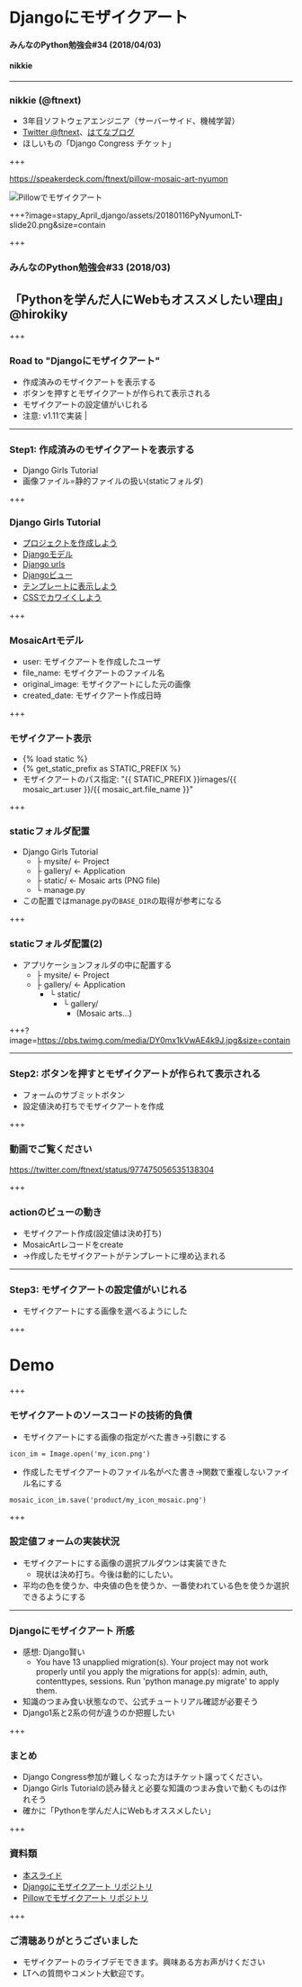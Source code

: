 # Djangoにモザイクアート
#### みんなのPython勉強会#34 (2018/04/03)
#### nikkie

---

### nikkie (@ftnext)

- 3年目ソフトウェアエンジニア（サーバーサイド、機械学習）
- [Twitter @ftnext](https://twitter.com/ftnext)、[はてなブログ](http://nikkie-ftnext.hatenablog.com/)
- ほしいもの「Django Congress チケット」

+++

https://speakerdeck.com/ftnext/pillow-mosaic-art-nyumon

![Pillowでモザイクアート](stapy_April_django/assets/20180116PyNyumonLT-slide1.png)

+++?image=stapy_April_django/assets/20180116PyNyumonLT-slide20.png&size=contain

+++

### みんなのPython勉強会#33 (2018/03)

## 「Pythonを学んだ人にWebもオススメしたい理由」@hirokiky

+++

### Road to "Djangoにモザイクアート"

- 作成済みのモザイクアートを表示する
- ボタンを押すとモザイクアートが作られて表示される
- モザイクアートの設定値がいじれる
- <span>注意: <span class="red-char">v1.11</span>で実装</span> |

---

### Step1: 作成済みのモザイクアートを表示する

- Django Girls Tutorial
- 画像ファイル=静的ファイルの扱い(staticフォルダ)

+++

### Django Girls Tutorial

- [プロジェクトを作成しよう](https://djangogirlsjapan.gitbooks.io/workshop_tutorialjp/django_start_project/)
- [Djangoモデル](https://djangogirlsjapan.gitbooks.io/workshop_tutorialjp/django_models/)
- [Django urls](https://djangogirlsjapan.gitbooks.io/workshop_tutorialjp/django_urls/)
- [Djangoビュー](https://djangogirlsjapan.gitbooks.io/workshop_tutorialjp/django_views/)
- [テンプレートに表示しよう](https://djangogirlsjapan.gitbooks.io/workshop_tutorialjp/django_templates/)
- [CSSでカワイくしよう](https://djangogirlsjapan.gitbooks.io/workshop_tutorialjp/css/)

+++

### MosaicArtモデル

- user: モザイクアートを作成したユーザ
- file_name: モザイクアートのファイル名
- original_image: モザイクアートにした元の画像
- created_date: モザイクアート作成日時

+++

### モザイクアート表示

- {% load static %}
- {% get_static_prefix as STATIC_PREFIX %}
- モザイクアートのパス指定: "{{ STATIC_PREFIX }}images/{{ mosaic_art.user }}/{{ mosaic_art.file_name }}"

+++

### staticフォルダ配置

- Django Girls Tutorial
  - ├ mysite/  <- Project
  - ├ gallery/ <- Application
  - ├ static/  <- Mosaic arts (PNG file)
  - └ manage.py
- この配置ではmanage.pyの`BASE_DIR`の取得が参考になる

+++

### staticフォルダ配置(2)

- アプリケーションフォルダの中に配置する
  - ├ mysite/  <- Project
  - ├ gallery/ <- Application
    - └ static/
      - └ gallery/
        - (Mosaic arts...)

+++?image=https://pbs.twimg.com/media/DY0mx1kVwAE4k9J.jpg&size=contain

---

### Step2: ボタンを押すとモザイクアートが作られて表示される

- フォームのサブミットボタン
- 設定値決め打ちでモザイクアートを作成

+++

### 動画でご覧ください

https://twitter.com/ftnext/status/977475056535138304

+++

### actionのビューの動き

- モザイクアート作成(設定値は決め打ち)
- MosaicArtレコードをcreate
- →作成したモザイクアートがテンプレートに埋め込まれる

---

### Step3: モザイクアートの設定値がいじれる

- モザイクアートにする画像を選べるようにした

+++

# Demo

+++

### モザイクアートのソースコードの技術的負債

- モザイクアートにする画像の指定がべた書き→引数にする
```lang=python
icon_im = Image.open('my_icon.png')
```
- 作成したモザイクアートのファイル名がべた書き→関数で重複しないファイル名にする
```lang=python
mosaic_icon_im.save('product/my_icon_mosaic.png')
```

+++

### 設定値フォームの実装状況

- モザイクアートにする画像の選択プルダウンは実装できた
  - 現状は決め打ち。今後は動的にしたい。
- 平均の色を使うか、中央値の色を使うか、一番使われている色を使うか選択できるようにする

---

### Djangoにモザイクアート 所感

- 感想: Django賢い
  - You have 13 unapplied migration(s). Your project may not work properly until you apply the migrations for app(s): admin, auth, contenttypes, sessions. Run 'python manage.py migrate' to apply them.
- 知識のつまみ食い状態なので、公式チュートリアル確認が必要そう
- Django1系と2系の何が違うのか把握したい

+++

### まとめ

- Django Congress参加が難しくなった方はチケット譲ってください。
- Django Girls Tutorialの読み替えと必要な知識のつまみ食いで動くものは作れそう
- 確かに「Pythonを学んだ人にWebもオススメしたい」

+++

### 資料類

- [本スライド](https://gitpitch.com/ftnext/2018_LTslides/master?p=stapy_April_django)
- [Djangoにモザイクアート リポジトリ](https://github.com/ftnext/mosaic-art-on-django)
- [Pillowでモザイクアート リポジトリ](https://github.com/ftnext/mosaic-art-python)

+++

### ご清聴ありがとうございました

- モザイクアートのライブデモできます。興味ある方お声がけください
- LTへの質問やコメント大歓迎です。
